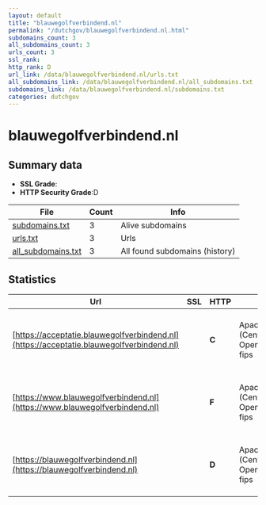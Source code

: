 ```yaml
---
layout: default
title: "blauwegolfverbindend.nl"
permalink: "/dutchgov/blauwegolfverbindend.nl.html"
subdomains_count: 3
all_subdomains_count: 3
urls_count: 3
ssl_rank: 
http_rank: D
url_link: /data/blauwegolfverbindend.nl/urls.txt
all_subdomains_link: /data/blauwegolfverbindend.nl/all_subdomains.txt
subdomains_link: /data/blauwegolfverbindend.nl/subdomains.txt
categories: dutchgov
---
```



# blauwegolfverbindend.nl
## Summary data


 - **SSL Grade**:
 - **HTTP Security Grade**:D


| File       | Count | Info |
|------------|-------|------|
|[subdomains.txt](/data/blauwegolfverbindend.nl/subdomains.txt)|3|Alive subdomains|
|[urls.txt](/data/blauwegolfverbindend.nl/urls.txt)|3|Urls|
|[all_subdomains.txt](/data/blauwegolfverbindend.nl/all_subdomains.txt)|3|All found subdomains (history)|


## Statistics


| Url | SSL | HTTP | Server | Cookie | HSTS | CORS | CTO | CSP | XFO | XXP | RP |FP| Tech |Title |
|--------|-------|-------|------|------|------|------|------|------|------|------|------|------|------|------|
|[https://acceptatie.blauwegolfverbindend.nl](https://acceptatie.blauwegolfverbindend.nl)| | **C**|Apache/2.4.6 (CentOS) OpenSSL/1.0.2k-fips|:warning: |:white_check_mark: | | | | :white_check_mark: | | :white_check_mark: | |Apache HTTP Server:2.4.6 CentOS HSTS Java OpenSSL:1.0.2k YouTube|Blauwe Golf, Ver...|
|[https://www.blauwegolfverbindend.nl](https://www.blauwegolfverbindend.nl)| | **F**|Apache/2.4.6 (CentOS) OpenSSL/1.0.2k-fips| | | | | | | | :white_check_mark: | |Apache HTTP Server:2.4.6 CentOS HSTS Java OpenSSL:1.0.2k YouTube|Blauwe Golf, Ver...|
|[https://blauwegolfverbindend.nl](https://blauwegolfverbindend.nl)| | **D**|Apache/2.4.6 (CentOS) OpenSSL/1.0.2k-fips|:o: |:white_check_mark: | | | | :white_check_mark: | | :white_check_mark: | |Apache HTTP Server:2.4.6 CentOS HSTS Java OpenSSL:1.0.2k YouTube|Blauwe Golf, Ver...|

